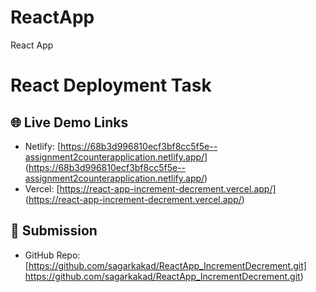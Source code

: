# ReactApp
React App 
# React Deployment Task

## 🌐 Live Demo Links
- Netlify: [https://68b3d996810ecf3bf8cc5f5e--assignment2counterapplication.netlify.app/] (https://68b3d996810ecf3bf8cc5f5e--assignment2counterapplication.netlify.app/)
- Vercel: [https://react-app-increment-decrement.vercel.app/] (https://react-app-increment-decrement.vercel.app/)

## 📂 Submission
- GitHub Repo: [https://github.com/sagarkakad/ReactApp_IncrementDecrement.git] https://github.com/sagarkakad/ReactApp_IncrementDecrement.git)
